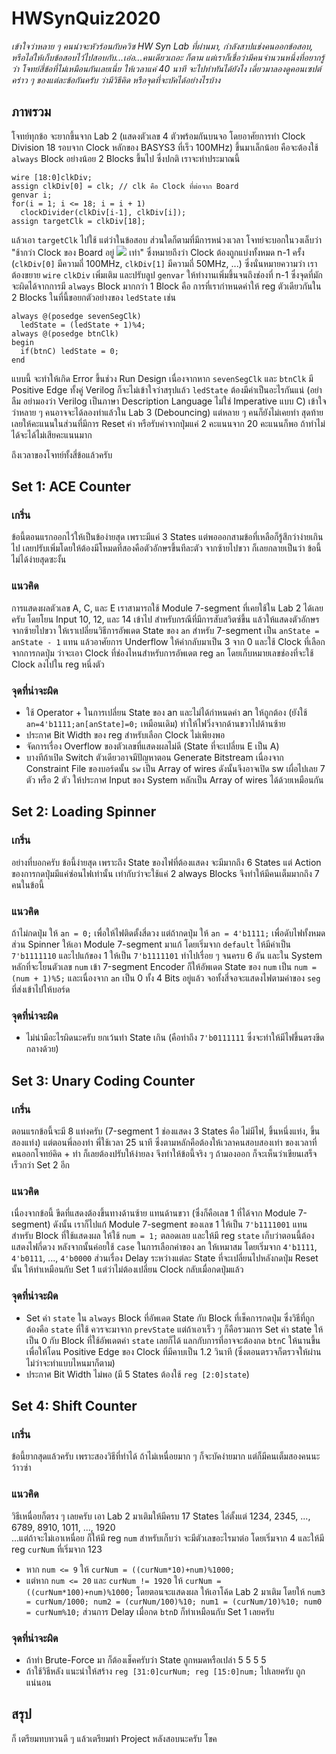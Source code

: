 # HWSynQuiz2020
<i>เข้าใจว่าหลาย ๆ คนน่าจะหัวร้อนกับควิซ HW Syn Lab ที่ผ่านมา, กำลังสาปแช่งคนออกข้อสอบ, หรือไล่ให้เก็บข้อสอบไว้ไปสอบกับ...เอ่อ...คนเดียวเถอะ ก็ตาม แต่เราก็เชื่อว่ามีคนจำนวนหนึ่งที่อยากรู้ว่า โจทย์สี่ข้อที่ไม่เหมือนกันเลยเนี่ย ให้เวลาแค่ 40 นาที จะไปทำทันได้ยังไง เดี๋ยวมาลองดูคอนเซปต์คร่าว ๆ ของแต่ละข้อกันครับ ว่ามีวิธีคิด หรือจุดที่จะบัคได้อย่างไรบ้าง</i>

## ภาพรวม
โจทย์ทุกข้อ จะยากขึ้นจาก Lab 2 (แสดงตัวเลข 4 ตัวพร้อมกันบนจอ โดยอาศัยการทำ Clock Division 18 รอบจาก Clock หลักของ BASYS3 ที่เร็ว 100MHz) ขึ้นมาเล็กน้อย คือจะต้องใช้ `always` Block อย่างน้อย 2 Blocks ขึ้นไป ซึ่งปกติ เราจะทำประมาณนี้
```
wire [18:0]clkDiv;
assign clkDiv[0] = clk; // clk คือ Clock ที่ต่อจาก Board
genvar i;
for(i = 1; i <= 18; i = i + 1)
  clockDivider(clkDiv[i-1], clkDiv[i]);
assign targetClk = clkDiv[18];
```
แล้วเอา `targetClk` ไปใช้ แต่ว่าในข้อสอบ ส่วนใดก็ตามที่มีการหน่วงเวลา โจทย์จะบอกในวงเล็บว่า "ช้ากว่า Clock ของ Board อยู่ <img src="https://render.githubusercontent.com/render/math?math=2^n"> เท่า" ซึ่งหมายถึงว่า Clock ต้องถูกแบ่งทั้งหมด n-1 ครั้ง (`clkDiv[0]` มีความถี่ 100MHz, `clkDiv[1]` มีความถี่ 50MHz, ...) ซึ่งนั่นหมายความว่า เราต้องขยาย `wire` `clkDiv` เพิ่มเติม และปรับลูป `genvar` ให้ทำงานเพิ่มขึ้นจนถึงช่องที่ n-1
ซึ่งจุดที่มักจะผิดได้จากการมี `always` Block มากกว่า 1 Block คือ การที่เรากำหนดค่าให้ reg ตัวเดียวกันใน 2 Blocks ในที่นี้ขอยกตัวอย่างของ `ledState` เช่น
```
always @(posedge sevenSegClk)
  ledState = (ledState + 1)%4;
always @(posedge btnClk)
begin
  if(btnC) ledState = 0;
end
```
แบบนี้ จะทำให้เกิด Error ขึ้นช่วง Run Design เนื่องจากหาก `sevenSegClk` และ `btnClk` มี Positive Edge ทั้งคู่ Verilog ก็จะไม่เข้าใจว่าสรุปแล้ว `ledState` ต้องมีค่าเป็นอะไรกันแน่ (อย่าลืม อย่ามองว่า Verilog เป็นภาษา Description Language ไม่ใช่ Imperative แบบ C)
เข้าใจว่าหลาย ๆ คนอาจจะได้ลองทำแล้วใน Lab 3 (Debouncing) แต่หลาย ๆ คนก็ยังไม่เคยทำ สุดท้ายเลยให้คะแนนในส่วนที่มีการ Reset ค่า หรือรับค่าจากปุ่มแค่ 2 คะแนนจาก 20 คะแนนก็พอ ถ้าทำไม่ได้จะได้ไม่เสียคะแนนมาก

ถึงเวลาของโจทย์ทั้งสี่ข้อแล้วครับ

## Set 1: ACE Counter
### เกริ่น
ข้อนี้ตอนแรกออกไว้ให้เป็นข้อง่ายสุด เพราะมีแค่ 3 States แต่พอออกสามข้อที่เหลือก็รู้สึกว่าง่ายเกินไป เลยปรับเพิ่มโดยให้ต้องมีโหมดที่สองคือตัวอักษรขึ้นทีละตัว จากซ้ายไปขวา ก็เลยกลายเป็นว่า ข้อนี้ไม่ได้ง่ายสุดซะงั้น
### แนวคิด
การแสดงผลตัวเลข A, C, และ E เราสามารถใช้ Module 7-segment ที่เคยใช้ใน Lab 2 ได้เลยครับ โดยโยน Input 10, 12, และ 14 เข้าไป สำหรับกรณีที่มีการสับสวิตซ์ขึ้น แล้วให้แสดงตัวอักษรจากซ้ายไปขวา ให้เราเปลี่ยนวิธีการอัพเดต State ของ `an` สำหรับ 7-segment เป็น `anState = anState - 1` แทน แล้วอาศัยการ Underflow ให้ค่ากลับมาเป็น 3 จาก 0 และใช้ Clock ที่เลือกจากการกดปุ่ม ว่าจะเอา Clock ที่ช่องไหนสำหรับการอัพเดต reg `an` โดยเก็บหมายเลขช่องที่จะใช้ Clock ลงไปใน reg หนึ่งตัว
### จุดที่น่าจะผิด
- ใช้ Operator + ในการเปลี่ยน State ของ an และไม่ได้กำหนดค่า an ให้ถูกต้อง (ยังใช้ `an=4'b1111;an[anState]=0;` เหมือนเดิม) ทำให้ไฟวิ่งจากด้านขวาไปด้านซ้าย
- ประกาศ Bit Width ของ reg สำหรับเลือก Clock ไม่เพียงพอ
- จัดการเรื่อง Overflow ของตัวเลขที่แสดงผลไม่ดี (State ที่จะเปลี่ยน E เป็น A)
- บางทีถ้าเปิด Switch ตัวเดียวอาจมีปัญหาตอน Generate Bitstream เนื่องจาก Constraint File ของบอร์ดนั้น `sw` เป็น Array of wires ดังนั้นจึงอาจเปิด sw เผื่อไปเลย 7 ตัว หรือ 2 ตัว ให้ประกาศ Input ของ System หลักเป็น Array of wires ได้ด้วยเหมือนกัน

## Set 2: Loading Spinner
### เกริ่น
อย่างที่บอกครับ ข้อนี้ง่ายสุด เพราะถึง State ของไฟที่ต้องแสดง จะมีมากถึง 6 States แต่ Action ของการกดปุ่มมีแค่ซ่อนไฟเท่านั้น เท่ากับว่าจะใช้แค่ 2 always Blocks  จึงทำให้มีคนเต็มมากถึง 7 คนในข้อนี้ 
### แนวคิด
ถ้าไม่กดปุ่ม ให้ `an = 0;` เพื่อให้ไฟติดตั้งสี่ดวง แต่ถ้ากดปุ่ม ให้ `an = 4'b1111;` เพื่อดับไฟทั้งหมด ส่วน Spinner ให้เอา Module 7-segment มาแก้ โดยเริ่มจาก `default` ให้มีค่าเป็น `7'b1111110` และไปแก้ของ 1 ให้เป็น `7'b1111101` ทำไปเรื่อย ๆ จนครบ 6 อัน และใน System หลักที่จะโยนตัวเลข `num` เข้า 7-segment Encoder ก็ให้อัพเดต State ของ `num` เป็น `num = (num + 1)%5;` และเนื่องจาก `an` เป็น 0 ทั้ง 4 Bits อยู่แล้ว จอทั้งสี่จอจะแสดงไฟตามค่าของ `seg` ที่ส่งเข้าไปให้บอร์ด
### จุดที่น่าจะผิด
- ไม่น่ามีอะไรผิดนะครับ ยกเว้นทำ State เกิน (คือทำถึง `7'b0111111` ซึ่งจะทำให้มีไฟขึ้นตรงขีดกลางด้วย)

## Set 3: Unary Coding Counter
### เกริ่น
ตอนแรกข้อนี้จะมี 8 แท่งครับ (7-segment 1 ช่องแสดง 3 States คือ ไม่มีไฟ, ขึ้นหนึ่งแท่ง, ขึ้นสองแท่ง) แต่ตอนพี่ลองทำ พี่ใช้เวลา 25 นาที ซึ่งตามหลักคือต้องให้เวลาคนสอบสองเท่า ของเวลาที่คนออกโจทย์คิด + ทำ ก็เลยต้องปรับให้ง่ายลง จึงทำให้ข้อนี้จริง ๆ ถ้ามองออก ก็จะเห็นว่าเขียนเสร็จเร็วกว่า Set 2 อีก
### แนวคิด
เนื่องจากข้อนี้ ขีดที่แสดงต้องขึ้นทางด้านซ้าย แทนด้านขวา (ซึ่งก็คือเลข 1 ที่ได้จาก Module 7-segment) ดังนั้น เราก็ไปแก้ Module 7-segment ของเลข 1 ให้เป็น `7'b1111001` แทน สำหรับ Block ที่ใช้แสดงผล ให้ใช้ `num = 1;` ตลอดเลย และให้มี reg `state` เก็บว่าตอนนี้ต้องแสดงไฟกี่ดวง หลังจากนั้นค่อยใช้ `case` ในการเลือกค่าของ `an` ให้เหมาสม โดยเริ่มจาก `4'b1111`, `4'b0111`, ..., `4'b0000` ส่วนเรื่อง Delay ระหว่างแต่ละ State ที่จะเปลี่ยนไปหลังกดปุ่ม Reset นั้น ให้ทำเหมือนกับ Set 1 แต่ว่าไม่ต้องเปลี่ยน Clock กลับเมื่อกดปุ่มแล้ว
### จุดที่น่าจะผิด
- Set ค่า `state` ใน `always` Block ที่อัพเดต State กับ Block ที่เช็คการกดปุ่ม ซึ่งวิธีที่ถูกต้องคือ `state` ที่ใช้ ควรจะมาจาก `prevState` แต่ถ้าเอาเร็ว ๆ ก็คือรวมการ Set ค่า state ให้เป็น 0 กับ Block ที่ใช้อัพเดตค่า `state` เลยก็ได้ แลกกับการที่อาจจะต้องกด `btnC` ให้นานขึ้น เพื่อให้โดน Positive Edge ของ Clock ที่มีคาบเป็น 1.2 วินาที (ซึ่งตอนตรวจก็ตรวจให้ผ่าน ไม่ว่าจะทำแบบไหนมาก็ตาม)
- ประกาศ Bit Width ไม่พอ (มี 5 States ต้องใช้ `reg [2:0]state`)

## Set 4: Shift Counter
### เกริ่น
ข้อนี้ยากสุดแล้วครับ เพราะสองวิธีที่ทำได้ ถ้าไม่เหนื่อยมาก ๆ ก็จะบัคง่ายมาก แต่ก็มีคนเต็มสองคนนะ ว้าวซ่า
### แนวคิด
วิธีเหนื่อยก็ตรง ๆ เลยครับ เอา Lab 2 มาเติมให้มีครบ 17 States ไล่ตั้งแต่ 1234, 2345, ..., 6789, 8910, 1011, ..., 1920 <br/>
...แต่ถ้าจะไม่เอาเหนื่อย ก็ให้มี reg `num` สำหรับเก็บว่า จะมีตัวเลขอะไรมาต่อ โดยเริ่มจาก 4 และให้มี reg `curNum` ที่เริ่มจาก 123
- หาก `num <= 9` ให้ `curNum = ((curNum*10)+num)%1000;`
- แต่หาก `num <= 20` และ `curNum != 1920` ให้ `curNum = ((curNum*100)+num)%1000;`
โดยตอนจะแสดงผล ให้เอาโค้ด Lab 2 มาเติม โดยให้ `num3 = curNum/1000; num2 = (curNum/100)%10; num1 = (curNum/10)%10; num0 = curNum%10;` ส่วนการ Delay เมื่อกด `btnD` ก็ทำเหมือนกับ Set 1 เลยครับ
### จุดที่น่าจะผิด
- ถ้าทำ Brute-Force มา ก็ต้องเช็คครับว่า State ถูกหมดหรือเปล่า 5 5 5 5
- ถ้าใช้วิธีหลัง แนะนำให้สร้าง `reg [31:0]curNum; reg [15:0]num;` ไปเลยครับ ถูกแน่นอน

## สรุป
ก็ เตรียมทบทวนดี ๆ แล้วเตรียมทำ Project หลังสอบนะครับ โขค
